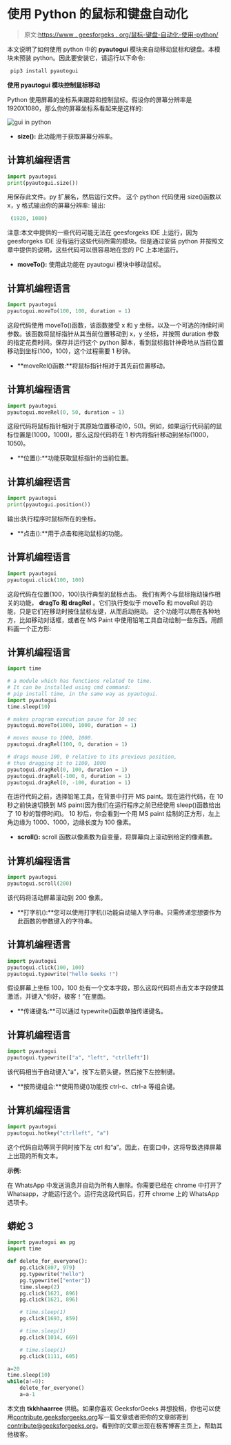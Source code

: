 # 使用 Python 的鼠标和键盘自动化

> 原文:[https://www . geesforgeks . org/鼠标-键盘-自动化-使用-python/](https://www.geeksforgeeks.org/mouse-keyboard-automation-using-python/)

本文说明了如何使用 python 中的 **pyautogui** 模块来自动移动鼠标和键盘。本模块未预装 python。因此要安装它，请运行以下命令:

```py
 pip3 install pyautogui
```

**使用 pyautogui 模块控制鼠标移动**

Python 使用屏幕的坐标系来跟踪和控制鼠标。假设你的屏幕分辨率是 1920X1080，那么你的屏幕坐标系看起来是这样的:

![gui in python](img/eb2d6633a5cf12f88197b769c1a85719.png)

*   **size():** 此功能用于获取屏幕分辨率。

## 计算机编程语言

```py
import pyautogui
print(pyautogui.size())
```

用保存此文件。py 扩展名，然后运行文件。
这个 python 代码使用 size()函数以 x，y 格式输出你的屏幕分辨率:
输出:

```py
 (1920, 1080)
```

注意:本文中提供的一些代码可能无法在 geesforgeks IDE 上运行，因为 geesforgeks IDE 没有运行这些代码所需的模块。但是通过安装 python 并按照文章中提供的说明，这些代码可以很容易地在您的 PC 上本地运行。

*   **moveTo():** 使用此功能在 pyautogui 模块中移动鼠标。

## 计算机编程语言

```py
import pyautogui
pyautogui.moveTo(100, 100, duration = 1)
```

这段代码使用 moveTo()函数，该函数接受 x 和 y 坐标，以及一个可选的持续时间参数。该函数将鼠标指针从其当前位置移动到 x，y 坐标，并按照 duration 参数的指定花费时间。保存并运行这个 python 脚本，看到鼠标指针神奇地从当前位置移动到坐标(100，100)，这个过程需要 1 秒钟。

*   **moveRel()函数:**将鼠标指针相对于其先前位置移动。

## 计算机编程语言

```py
import pyautogui
pyautogui.moveRel(0, 50, duration = 1)
```

这段代码将鼠标指针相对于其原始位置移动(0，50)。例如，如果运行代码前的鼠标位置是(1000，1000)，那么这段代码将在 1 秒内将指针移动到坐标(1000，1050)。

*   **位置():**功能获取鼠标指针的当前位置。

## 计算机编程语言

```py
import pyautogui
print(pyautogui.position())
```

输出:执行程序时鼠标所在的坐标。

*   **点击():**用于点击和拖动鼠标的功能。

## 计算机编程语言

```py
import pyautogui
pyautogui.click(100, 100)
```

这段代码在位置(100，100)执行典型的鼠标点击。
我们有两个与鼠标拖动操作相关的功能， **dragTo 和 dragRel** 。它们执行类似于 moveTo 和 moveRel 的功能，只是它们在移动时按住鼠标左键，从而启动拖动。
这个功能可以用在各种地方，比如移动对话框，或者在 MS Paint 中使用铅笔工具自动绘制一些东西。用颜料画一个正方形:

## 计算机编程语言

```py
import time

# a module which has functions related to time.
# It can be installed using cmd command:
# pip install time, in the same way as pyautogui.
import pyautogui
time.sleep(10)

# makes program execution pause for 10 sec
pyautogui.moveTo(1000, 1000, duration = 1)

# moves mouse to 1000, 1000.
pyautogui.dragRel(100, 0, duration = 1)

# drags mouse 100, 0 relative to its previous position,
# thus dragging it to 1100, 1000
pyautogui.dragRel(0, 100, duration = 1)
pyautogui.dragRel(-100, 0, duration = 1)
pyautogui.dragRel(0, -100, duration = 1)
```

在运行代码之前，选择铅笔工具，在背景中打开 MS paint。现在运行代码，在 10 秒之前快速切换到 MS paint(因为我们在运行程序之前已经使用 sleep()函数给出了 10 秒的暂停时间)。
10 秒后，你会看到一个用 MS paint 绘制的正方形，左上角边缘为 1000、1000，边缘长度为 100 像素。

*   **scroll():** scroll 函数以像素数为自变量，将屏幕向上滚动到给定的像素数。

## 计算机编程语言

```py
import pyautogui
pyautogui.scroll(200)
```

该代码将活动屏幕滚动到 200 像素。

*   **打字机():**您可以使用打字机()功能自动输入字符串。只需传递您想要作为此函数的参数键入的字符串。

## 计算机编程语言

```py
import pyautogui
pyautogui.click(100, 100)
pyautogui.typewrite("hello Geeks !")
```

假设屏幕上坐标 100，100 处有一个文本字段，那么这段代码将点击文本字段使其激活，并键入“你好，极客！”在里面。

*   **传递键名:**可以通过 typewrite()函数单独传递键名。

## 计算机编程语言

```py
import pyautogui
pyautogui.typewrite(["a", "left", "ctrlleft"])
```

该代码相当于自动键入“a”，按下左箭头键，然后按下左控制键。

*   **按热键组合:**使用热键()功能按 ctrl-c、ctrl-a 等组合键。

## 计算机编程语言

```py
import pyautogui
pyautogui.hotkey("ctrlleft", "a")
```

这个代码自动等同于同时按下左 ctrl 和“a”。因此，在窗口中，这将导致选择屏幕上出现的所有文本。

**示例:**

在 WhatsApp 中发送消息并自动为所有人删除。你需要已经在 chrome 中打开了 Whatsapp，才能运行这个。运行完这段代码后，打开 chrome 上的 WhatsApp 选项卡。

## 蟒蛇 3

```py
import pyautogui as pg
import time

def delete_for_everyone():
    pg.click(807, 979)
    pg.typewrite("hello")
    pg.typewrite(["enter"])
    time.sleep(2)
    pg.click(1621, 896)
    pg.click(1621, 896)

    # time.sleep(1)
    pg.click(1693, 859)

    # time.sleep(1)
    pg.click(1014, 669)

    # time.sleep(1)
    pg.click(1111, 605)

a=20
time.sleep(10)
while(a!=0):
    delete_for_everyone()
    a=a-1
```

本文由 **tkkhhaarree** 供稿。如果你喜欢 GeeksforGeeks 并想投稿，你也可以使用[contribute.geeksforgeeks.org](https://contribute.geeksforgeeks.org)写一篇文章或者把你的文章邮寄到 contribute@geeksforgeeks.org。看到你的文章出现在极客博客主页上，帮助其他极客。